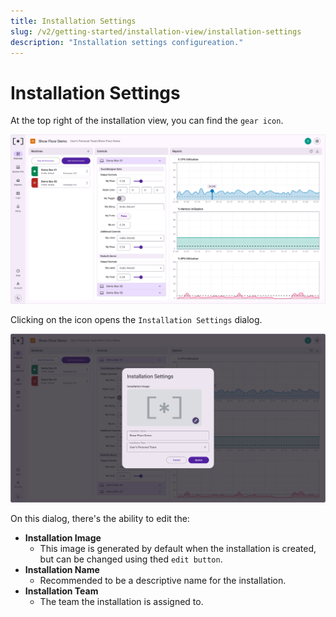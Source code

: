 ```yaml
---
title: Installation Settings
slug: /v2/getting-started/installation-view/installation-settings
description: "Installation settings configureation."
---
```


# Installation Settings

At the top right of the installation view, you can find the `gear icon`.

![Installation View 02](/img/view-installation/v2-installation-view-002.png)

Clicking on the icon opens the `Installation Settings` dialog.

![Installation View 02A](/img/view-installation/v2-installation-view-002A.png)

On this dialog, there's the ability to edit the:

- **Installation Image**
    - This image is generated by default when the installation is created, but can be changed using thed ` edit button `.
- **Installation Name**
    - Recommended to be a descriptive name for the installation.
- **Installation Team**
    - The team the installation is assigned to.
    